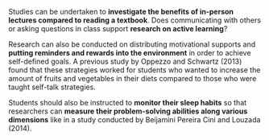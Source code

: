 <p><span style=font-weight: 400;>Studies can be undertaken to </span><strong>investigate the benefits of in-person lectures compared to reading a textbook</strong><span style=font-weight: 400;>. Does communicating with others or asking questions in class support </span><strong>research on active learning</strong><span style=font-weight: 400;>?</span></p>

<p><span style=font-weight: 400;>Research can also be conducted on distributing motivational supports and </span><strong>putting reminders and rewards into the environment</strong><span style=font-weight: 400;> in order to achieve self-defined goals. A previous study by Oppezzo and Schwartz (2013) found that these strategies worked for students who wanted to increase the amount of fruits and vegetables in their diets compared to those who were taught self-talk strategies.</span></p>

<p><span style=font-weight: 400;>Students should also be instructed to </span><strong>monitor their sleep habits</strong><span style=font-weight: 400;> so that researchers can </span><strong>measure their problem-solving abilities along various dimensions</strong><span style=font-weight: 400;> like in a study conducted by Beijamini Pereira Cini and Louzada (2014).</span></p>